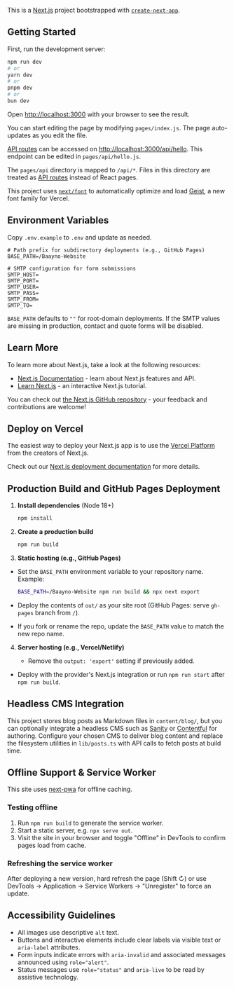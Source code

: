 This is a [Next.js](https://nextjs.org) project bootstrapped with [`create-next-app`](https://nextjs.org/docs/pages/api-reference/create-next-app).

## Getting Started

First, run the development server:

```bash
npm run dev
# or
yarn dev
# or
pnpm dev
# or
bun dev
```

Open [http://localhost:3000](http://localhost:3000) with your browser to see the result.

You can start editing the page by modifying `pages/index.js`. The page auto-updates as you edit the file.

[API routes](https://nextjs.org/docs/pages/building-your-application/routing/api-routes) can be accessed on [http://localhost:3000/api/hello](http://localhost:3000/api/hello). This endpoint can be edited in `pages/api/hello.js`.

The `pages/api` directory is mapped to `/api/*`. Files in this directory are treated as [API routes](https://nextjs.org/docs/pages/building-your-application/routing/api-routes) instead of React pages.

This project uses [`next/font`](https://nextjs.org/docs/pages/building-your-application/optimizing/fonts) to automatically optimize and load [Geist](https://vercel.com/font), a new font family for Vercel.

## Environment Variables

Copy `.env.example` to `.env` and update as needed.

```
# Path prefix for subdirectory deployments (e.g., GitHub Pages)
BASE_PATH=/Baayno-Website

# SMTP configuration for form submissions
SMTP_HOST=
SMTP_PORT=
SMTP_USER=
SMTP_PASS=
SMTP_FROM=
SMTP_TO=
```

`BASE_PATH` defaults to `""` for root-domain deployments. If the SMTP values are missing in production, contact and quote forms will be disabled.

## Learn More

To learn more about Next.js, take a look at the following resources:

- [Next.js Documentation](https://nextjs.org/docs) - learn about Next.js features and API.
- [Learn Next.js](https://nextjs.org/learn-pages-router) - an interactive Next.js tutorial.

You can check out [the Next.js GitHub repository](https://github.com/vercel/next.js) - your feedback and contributions are welcome!

## Deploy on Vercel

The easiest way to deploy your Next.js app is to use the [Vercel Platform](https://vercel.com/new?utm_medium=default-template&filter=next.js&utm_source=create-next-app&utm_campaign=create-next-app-readme) from the creators of Next.js.

Check out our [Next.js deployment documentation](https://nextjs.org/docs/pages/building-your-application/deploying) for more details.

## Production Build and GitHub Pages Deployment

1. **Install dependencies** (Node 18+)

   ```bash
   npm install
   ```

2. **Create a production build**

   ```bash
   npm run build
   ```

3. **Static hosting (e.g., GitHub Pages)**

- Set the `BASE_PATH` environment variable to your repository name. Example:

  ```bash
  BASE_PATH=/Baayno-Website npm run build && npx next export
  ```

- Deploy the contents of `out/` as your site root (GitHub Pages: serve `gh-pages` branch from `/`).
- If you fork or rename the repo, update the `BASE_PATH` value to match the new repo name.

4. **Server hosting (e.g., Vercel/Netlify)**

   - Remove the `output: 'export'` setting if previously added.
 - Deploy with the provider's Next.js integration or run `npm run start` after `npm run build`.

## Headless CMS Integration

This project stores blog posts as Markdown files in `content/blog/`, but you can optionally integrate a headless CMS such as [Sanity](https://www.sanity.io/) or [Contentful](https://www.contentful.com/) for authoring. Configure your chosen CMS to deliver blog content and replace the filesystem utilities in `lib/posts.ts` with API calls to fetch posts at build time.

## Offline Support & Service Worker

This site uses [next-pwa](https://github.com/shadowwalker/next-pwa) for offline caching.

### Testing offline

1. Run `npm run build` to generate the service worker.
2. Start a static server, e.g. `npx serve out`.
3. Visit the site in your browser and toggle "Offline" in DevTools to confirm pages load from cache.

### Refreshing the service worker

After deploying a new version, hard refresh the page (Shift ↻) or use DevTools → Application → Service Workers → "Unregister" to force an update.

## Accessibility Guidelines

- All images use descriptive `alt` text.
- Buttons and interactive elements include clear labels via visible text or `aria-label` attributes.
- Form inputs indicate errors with `aria-invalid` and associated messages announced using `role="alert"`.
- Status messages use `role="status"` and `aria-live` to be read by assistive technology.
